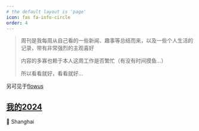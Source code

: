 ```yaml
---
# the default layout is 'page'
icon: fas fa-info-circle
order: 4
---
```


> 周刊是我每周从自己看的一些新闻、趣事等总结而来，以及一些个人生活的记录，带有非常强烈的主观喜好
>   
> 内容的多寡也赖于本人这周工作是否繁忙（有没有时间摸鱼...）  
> 
> 所以看看就好，看看就好...

另可见于[flowus](https://flowus.cn/2han99/share/3023424f-c6fb-4eb9-81a4-564ea9954c40)

## [我的2024](../posts/2024/)

📍 Shanghai
